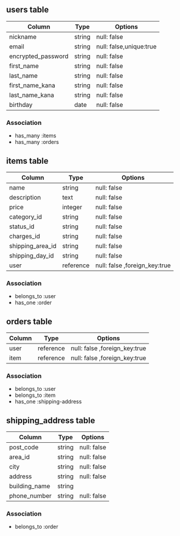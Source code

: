 ## users table

| Column               | Type                | Options                 |
|----------------------|---------------------|-------------------------|
| nickname             | string              | null: false             |
| email                | string              | null: false,unique:true |
| encrypted_password   | string              | null: false             |
| first_name           | string              | null: false             |
| last_name            | string              | null: false             |
| first_name_kana      | string              | null: false             |
| last_name_kana       | string              | null: false             |
| birthday             | date                | null: false             |


### Association

* has_many :items
* has_many :orders

## items table

| Column                              | Type       | Options                            |
|-------------------------------------|------------|------------------------------------|
| name                                | string     | null: false                        |
| description                         | text       | null: false                        |
| price                               | integer    | null: false                        |
| category_id                         | string     | null: false                        |
| status_id                           | string     | null: false                        |
| charges_id                          | string     | null: false                        |
| shipping_area_id                    | string     | null: false                        |
| shipping_day_id                    | string     | null: false                        |
| user                                | reference  | null: false ,foreign_key:true      |

### Association

- belongs_to :user
- has_one    :order

## orders table

| Column            | Type       | Options                            |
|-------------------|------------|------------------------------------|
| user              | reference  | null: false ,foreign_key:true      |
| item              | reference  | null: false ,foreign_key:true      |

### Association

- belongs_to :user
- belongs_to :item
- has_one    :shipping-address

## shipping_address table

| Column            | Type       | Options           |
|-------------------|------------|-------------------|
| post_code         | string     | null: false       |
| area_id           | string     | null: false       |
| city              | string     | null: false       |
| address           | string     | null: false       |
| building_name     | string     |                   |
| phone_number      | string     | null: false       |

### Association

- belongs_to :order

